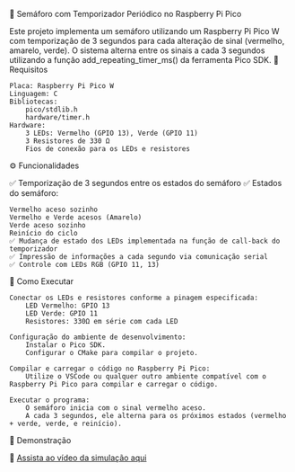 🚦 Semáforo com Temporizador Periódico no Raspberry Pi Pico

Este projeto implementa um semáforo utilizando um Raspberry Pi Pico W com temporização de 3 segundos para cada alteração de sinal (vermelho, amarelo, verde). O sistema alterna entre os sinais a cada 3 segundos utilizando a função add_repeating_timer_ms() da ferramenta Pico SDK.
📌 Requisitos

    Placa: Raspberry Pi Pico W
    Linguagem: C
    Bibliotecas:
        pico/stdlib.h
        hardware/timer.h
    Hardware:
        3 LEDs: Vermelho (GPIO 13), Verde (GPIO 11)
        3 Resistores de 330 Ω
        Fios de conexão para os LEDs e resistores

⚙️ Funcionalidades

✅ Temporização de 3 segundos entre os estados do semáforo
✅ Estados do semáforo:

    Vermelho aceso sozinho
    Vermelho e Verde acesos (Amarelo)
    Verde aceso sozinho
    Reinício do ciclo
    ✅ Mudança de estado dos LEDs implementada na função de call-back do temporizador
    ✅ Impressão de informações a cada segundo via comunicação serial
    ✅ Controle com LEDs RGB (GPIO 11, 13)

🚀 Como Executar

    Conectar os LEDs e resistores conforme a pinagem especificada:
        LED Vermelho: GPIO 13
        LED Verde: GPIO 11
        Resistores: 330Ω em série com cada LED

    Configuração do ambiente de desenvolvimento:
        Instalar o Pico SDK.
        Configurar o CMake para compilar o projeto.

    Compilar e carregar o código no Raspberry Pi Pico:
        Utilize o VSCode ou qualquer outro ambiente compatível com o Raspberry Pi Pico para compilar e carregar o código.

    Executar o programa:
        O semáforo inicia com o sinal vermelho aceso.
        A cada 3 segundos, ele alterna para os próximos estados (vermelho + verde, verde, e reinício).

🎥 Demonstração

🔗  [Assista ao vídeo da simulação aqui](https://github.com/alinemach/U4C5O1234E_Tarefa_Clock_e_Temporizadores/blob/main/src/atividade1_explicada.mp4)